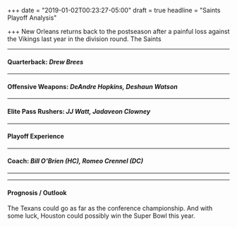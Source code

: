 +++
date = "2019-01-02T00:23:27-05:00"
draft = true
headline = "Saints Playoff Analysis"

+++
New Orleans returns back to the postseason after a painful loss against the Vikings last year in the division round. The Saints 

***

#### Quarterback: _Drew Brees_

***

#### Offensive Weapons: _DeAndre Hopkins, Deshaun Watson_

***

#### Elite Pass Rushers: _JJ Watt, Jadaveon Clowney_

***

#### Playoff Experience

***

#### Coach: _Bill O'Brien (HC), Romeo Crennel (DC)_

***

***

#### Prognosis / Outlook

The Texans could go as far as the conference championship. And with some luck, Houston could possibly win the Super Bowl this year.
